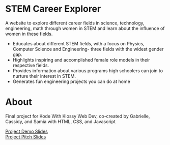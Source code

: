 # STEM Career Explorer
A website to explore different career fields in science, technology, engineering, math through women in STEM and learn about the influence of women in these fields.

- Educates about different STEM fields, with a focus on Physics, Computer Science and Engineering- three fields with the widest gender gap. 
- Highlights inspiring and accomplished female role models in their respective fields.
- Provides information about various programs high schoolers can join to nurture their interest in STEM.
- Generates fun engineering projects you can do at home

# About
Final project for Kode With Klossy Web Dev, co-created by Gabrielle, Cassidy, and Samia with HTML, CSS, and Javascript

[Project Demo Slides](https://docs.google.com/presentation/d/1Wk_7d0aKov_rFb27njmLGfkX1rp9u93ZEr9S4VY2mq8/edit?usp=sharing)<br>
[Project Pitch Slides](https://docs.google.com/presentation/d/1dOy5wC3x7Zbgtxu3DjWWnUdEcHZemRGcNt65JCd2YGE/edit?usp=sharing)



